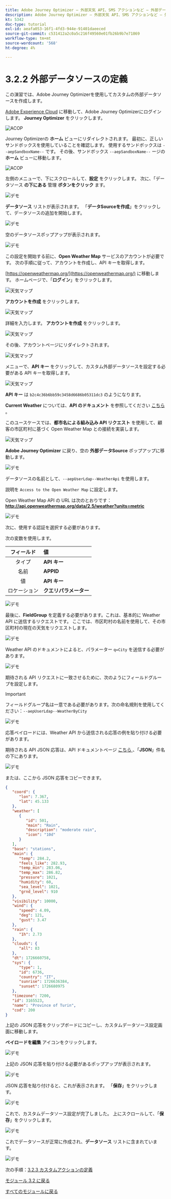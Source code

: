 ```yaml
---
title: Adobe Journey Optimizer – 外部天気 API、SMS アクションなど – 外部データソースの定義
description: Adobe Journey Optimizer – 外部天気 API、SMS アクションなど – 外部データソースの定義
kt: 5342
doc-type: tutorial
exl-id: aeafa053-16f1-4fd3-944e-91401daeeced
source-git-commit: c531412a2c0a5c216f49560e01fb26b9b7e71869
workflow-type: tm+mt
source-wordcount: '568'
ht-degree: 4%

---
```


# 3.2.2 外部データソースの定義

この演習では、Adobe Journey Optimizerを使用してカスタムの外部データソースを作成します。

[Adobe Experience Cloud](https://experience.adobe.com) に移動して、Adobe Journey Optimizerにログインします。 **Journey Optimizer** をクリックします。

![ACOP](./../../../modules/ajo-b2c/module3.1/images/acophome.png)

Journey Optimizerの **ホーム** ビューにリダイレクトされます。 最初に、正しいサンドボックスを使用していることを確認します。 使用するサンドボックスは `--aepSandboxName--` です。 その後、サンドボックス `--aepSandboxName--` ージの **ホーム** ビューに移動します。

![ACOP](./../../../modules/ajo-b2c/module3.1/images/acoptriglp.png)

左側のメニューで、下にスクロールして、**設定** をクリックします。 次に、「データソース **の下にある** 管理 **ボタンをクリック** ます。

![デモ](./images/menudatasources.png)

**データソース** リストが表示されます。
「**データSourceを作成**」をクリックして、データソースの追加を開始します。

![デモ](./images/dshome.png)

空のデータソースポップアップが表示されます。

![デモ](./images/emptyds.png)

この設定を開始する前に、**Open Weather Map** サービスのアカウントが必要です。 次の手順に従って、アカウントを作成し、API キーを取得します。

[https://openweathermap.org/](https://openweathermap.org/) に移動します。 ホームページで、「**ログイン**」をクリックします。

![ 天気マップ ](./images/owm.png)

**アカウントを作成** をクリックします。

![ 天気マップ ](./images/owm1.png)

詳細を入力します。 **アカウントを作成** をクリックします。

![ 天気マップ ](./images/owm2.png)

その後、アカウントページにリダイレクトされます。

![ 天気マップ ](./images/owm4.png)

メニューで、**API キー** をクリックして、カスタム外部データソースを設定する必要がある API キーを取得します。

![ 天気マップ ](./images/owm5.png)

**API キー** は `b2c4c36b6bb59c3458d6686b05311dc3` のようになります。

**Current Weather** については、**API のドキュメント** を参照してください [ こちら ](https://openweathermap.org/current)。

このユースケースでは、**都市名による組み込み API リクエスト** を使用して、顧客の市区町村に基づく Open Weather Map との接続を実装します。

![ 天気マップ ](./images/owm6.png)

**Adobe Journey Optimizer** に戻り、空の **外部データSource** ポップアップに移動します。

![デモ](./images/emptyds.png)

データソースの名前として、`--aepUserLdap--WeatherApi` を使用します。

説明を `Access to the Open Weather Map` に設定します。

Open Weather Map API の URL は次のとおりです：**http://api.openweathermap.org/data/2.5/weather?units=metric**

![デモ](./images/dsname.png)

次に、使用する認証を選択する必要があります。

次の変数を使用します。

| フィールド | 値 |
|:-----------------------:| :-----------------------|
| タイプ | **API キー** |
| 名前 | **APPID** |
| 値 | **API キー** |
| ロケーション | **クエリパラメーター** |

![デモ](./images/dsauth.png)

最後に、**FieldGroup** を定義する必要があります。これは、基本的に Weather API に送信するリクエストです。 ここでは、市区町村の名前を使用して、その市区町村の現在の天気をリクエストします。

![デモ](./images/fg.png)

Weather API のドキュメントによると、パラメーター `q=City` を送信する必要があります。

![デモ](./images/owmapi.png)

期待される API リクエストに一致させるために、次のようにフィールドグループを設定します。

>[!IMPORTANT]
>
>フィールドグループ名は一意である必要があります。次の命名規則を使用してください：`--aepUserLdap--WeatherByCity`

![デモ](./images/fg1.png)

応答ペイロードには、Weather API から送信される応答の例を貼り付ける必要があります。

期待される API JSON 応答は、API ドキュメントページ [ こちら ](https://openweathermap.org/current)、「**JSON**」件名の下にあります。

![デモ](./images/owmapi1.png)

または、ここから JSON 応答をコピーできます。

```json
{
   "coord": {
      "lon": 7.367,
      "lat": 45.133
   },
   "weather": [
      {
         "id": 501,
         "main": "Rain",
         "description": "moderate rain",
         "icon": "10d"
      }
   ],
   "base": "stations",
   "main": {
      "temp": 284.2,
      "feels_like": 282.93,
      "temp_min": 283.06,
      "temp_max": 286.82,
      "pressure": 1021,
      "humidity": 60,
      "sea_level": 1021,
      "grnd_level": 910
   },
   "visibility": 10000,
   "wind": {
      "speed": 4.09,
      "deg": 121,
      "gust": 3.47
   },
   "rain": {
      "1h": 2.73
   },
   "clouds": {
      "all": 83
   },
   "dt": 1726660758,
   "sys": {
      "type": 1,
      "id": 6736,
      "country": "IT",
      "sunrise": 1726636384,
      "sunset": 1726680975
   },
   "timezone": 7200,
   "id": 3165523,
   "name": "Province of Turin",
   "cod": 200
}    
```

上記の JSON 応答をクリップボードにコピーし、カスタムデータソース設定画面に移動します。

**ペイロードを編集** アイコンをクリックします。

![デモ](./images/owmapi2.png)

上記の JSON 応答を貼り付ける必要があるポップアップが表示されます。

![デモ](./images/owmapi3.png)

JSON 応答を貼り付けると、これが表示されます。 「**保存**」をクリックします。

![デモ](./images/owmapi4.png)

これで、カスタムデータソース設定が完了しました。 上にスクロールして、「**保存**」をクリックします。

![デモ](./images/dssave.png)

これでデータソースが正常に作成され、**データソース** リストに含まれています。

![デモ](./images/dslist.png)

次の手順：[3.2.3 カスタムアクションの定義 ](./ex3.md)

[モジュール 3.2 に戻る](journey-orchestration-external-weather-api-sms.md)

[すべてのモジュールに戻る](../../../overview.md)
